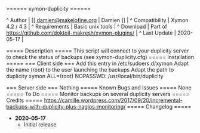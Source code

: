 ====== xymon-duplicity ======

^ Author | [[ damien@makelofine.org | Damien ]] |
^ Compatibility | Xymon 4.2 / 4.3 |
^ Requirements | Basic unix tools |
^ Download | Part of https://github.com/doktoil-makresh/xymon-plugins/ |
^ Last Update | 2020-05-17 |

===== Description =====
This script will connect to your duplicity server to check the status of backups (see xymon-duplicity.cfg)
===== Installation =====
=== Client side ===
Add this entry in /etc/sudoers.d/xymon
Adapt the name (root) to the user launching the backups
Adapt the path to duplicity
xymon ALL=(root) NOPASSWD: /usr/local/bin/duplicity

=== Server side ===
Nothing
===== Known  Bugs and Issues =====
None
===== To Do =====
Monitor backups on several duplicity servers
===== Credits =====
https://camille.wordpress.com/2017/09/20/incremental-backups-with-duplicity-plus-nagios-monitoring/
===== Changelog =====

  * **2020-05-17**
    * Initial release

